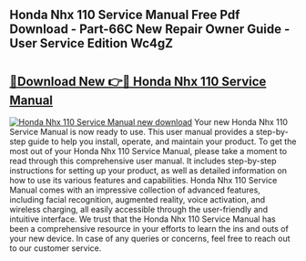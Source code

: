 ## Honda Nhx 110 Service Manual Free Pdf Download - Part-66C New Repair Owner Guide - User Service Edition Wc4gZ

# <h2><a href="http://cf14648.oget.top/?id=Honda+Nhx+110+Service+Manual">🔗Download New 👉🔴 Honda Nhx 110 Service Manual</a></h2>

[![Honda Nhx 110 Service Manual new download](https://i.imgur.com/5g1atiW.png)](http://cf14648.oget.top/?id=Honda+Nhx+110+Service+Manual)
Your new Honda Nhx 110 Service Manual is now ready to use. This user manual provides a step-by-step guide to help you install, operate, and maintain your product. To get the most out of your Honda Nhx 110 Service Manual, please take a moment to read through this comprehensive user manual. It includes step-by-step instructions for setting up your product, as well as detailed information on how to use its various features and capabilities. Honda Nhx 110 Service Manual comes with an impressive collection of advanced features, including facial recognition, augmented reality, voice activation, and wireless charging, all easily accessible through the user-friendly and intuitive interface. We trust that the Honda Nhx 110 Service Manual has been a comprehensive resource in your efforts to learn the ins and outs of your new device. In case of any queries or concerns, feel free to reach out to our customer service.
